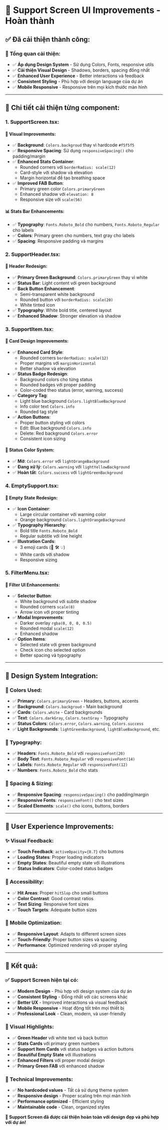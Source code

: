 # 🎨 **Support Screen UI Improvements - Hoàn thành**

## ✅ **Đã cải thiện thành công:**

### **🎯 Tổng quan cải thiện:**
- ✅ **Áp dụng Design System** - Sử dụng Colors, Fonts, responsive utils
- ✅ **Cải thiện Visual Design** - Shadows, borders, spacing đồng nhất
- ✅ **Enhanced User Experience** - Better interactions và feedback
- ✅ **Consistent Styling** - Phù hợp với design language của dự án
- ✅ **Mobile Responsive** - Responsive trên mọi kích thước màn hình

---

## 🔧 **Chi tiết cải thiện từng component:**

### **1. SupportScreen.tsx:**
#### **🎨 Visual Improvements:**
- ✅ **Background**: `Colors.backgroud` thay vì hardcode `#f5f5f5`
- ✅ **Responsive Spacing**: Sử dụng `responsiveSpacing()` cho padding/margin
- ✅ **Enhanced Stats Container**: 
  - Rounded corners với `borderRadius: scale(12)`
  - Card-style với shadow và elevation
  - Margin horizontal để tạo breathing space
- ✅ **Improved FAB Button**:
  - Primary green color `Colors.primaryGreen`
  - Enhanced shadow với `elevation: 8`
  - Responsive size với `scale(56)`

#### **📊 Stats Bar Enhancements:**
- ✅ **Typography**: `Fonts.Roboto_Bold` cho numbers, `Fonts.Roboto_Regular` cho labels
- ✅ **Colors**: Primary green cho numbers, text gray cho labels
- ✅ **Spacing**: Responsive padding và margins

### **2. SupportHeader.tsx:**
#### **🎨 Header Redesign:**
- ✅ **Primary Green Background**: `Colors.primaryGreen` thay vì white
- ✅ **Status Bar**: Light content với green background
- ✅ **Back Button Enhancement**:
  - Semi-transparent white background
  - Rounded button với `borderRadius: scale(20)`
  - White tinted icon
- ✅ **Typography**: White bold title, centered layout
- ✅ **Enhanced Shadow**: Stronger elevation và shadow

### **3. SupportItem.tsx:**
#### **🎨 Card Design Improvements:**
- ✅ **Enhanced Card Style**:
  - Rounded corners `borderRadius: scale(12)`
  - Proper margins với `marginHorizontal`
  - Better shadow và elevation
- ✅ **Status Badge Redesign**:
  - Background colors cho từng status
  - Rounded badges với proper padding
  - Color-coded theo status (error, warning, success)
- ✅ **Category Tag**:
  - Light blue background `Colors.lightBlueBackground`
  - Info color text `Colors.info`
  - Rounded tag style
- ✅ **Action Buttons**:
  - Proper button styling với colors
  - Edit: Blue background `Colors.info`
  - Delete: Red background `Colors.error`
  - Consistent icon sizing

#### **📱 Status Color System:**
- ✅ **Mở**: `Colors.error` với `lightOrangeBackground`
- ✅ **Đang xử lý**: `Colors.warning` với `lightYellowBackground`
- ✅ **Hoàn tất**: `Colors.success` với `lightGreenBackground`

### **4. EmptySupport.tsx:**
#### **🎨 Empty State Redesign:**
- ✅ **Icon Container**: 
  - Large circular container với warning color
  - Orange background `Colors.lightOrangeBackground`
- ✅ **Typography Hierarchy**:
  - Bold title `Fonts.Roboto_Bold`
  - Regular subtitle với line height
- ✅ **Illustration Cards**:
  - 3 emoji cards (💬 🛠️ 💡)
  - White cards với shadow
  - Responsive sizing

### **5. FilterMenu.tsx:**
#### **🎨 Filter UI Enhancements:**
- ✅ **Selector Button**:
  - White background với subtle shadow
  - Rounded corners `scale(8)`
  - Arrow icon với proper tinting
- ✅ **Modal Improvements**:
  - Darker overlay `rgba(0, 0, 0, 0.5)`
  - Rounded modal `scale(12)`
  - Enhanced shadow
- ✅ **Option Items**:
  - Selected state với green background
  - Check icon cho selected option
  - Better spacing và typography

---

## 🎨 **Design System Integration:**

### **🎯 Colors Used:**
- ✅ **Primary**: `Colors.primaryGreen` - Headers, buttons, accents
- ✅ **Background**: `Colors.backgroud` - Main background
- ✅ **Cards**: `Colors.white` - Card backgrounds
- ✅ **Text**: `Colors.darkGray`, `Colors.textGray` - Typography
- ✅ **Status Colors**: `Colors.error`, `Colors.warning`, `Colors.success`
- ✅ **Light Backgrounds**: `lightGreenBackground`, `lightBlueBackground`, etc.

### **📝 Typography:**
- ✅ **Headers**: `Fonts.Roboto_Bold` với `responsiveFont(20)`
- ✅ **Body Text**: `Fonts.Roboto_Regular` với `responsiveFont(14)`
- ✅ **Labels**: `Fonts.Roboto_Regular` với `responsiveFont(12)`
- ✅ **Numbers**: `Fonts.Roboto_Bold` cho stats

### **📐 Spacing & Sizing:**
- ✅ **Responsive Spacing**: `responsiveSpacing()` cho padding/margin
- ✅ **Responsive Fonts**: `responsiveFont()` cho text sizes
- ✅ **Scaled Elements**: `scale()` cho icons, buttons, borders

---

## 📱 **User Experience Improvements:**

### **✨ Visual Feedback:**
- ✅ **Touch Feedback**: `activeOpacity={0.7}` cho buttons
- ✅ **Loading States**: Proper loading indicators
- ✅ **Empty States**: Beautiful empty state với illustrations
- ✅ **Status Indicators**: Color-coded status badges

### **🎯 Accessibility:**
- ✅ **Hit Areas**: Proper `hitSlop` cho small buttons
- ✅ **Color Contrast**: Good contrast ratios
- ✅ **Text Sizing**: Responsive font sizes
- ✅ **Touch Targets**: Adequate button sizes

### **📱 Mobile Optimization:**
- ✅ **Responsive Layout**: Adapts to different screen sizes
- ✅ **Touch-Friendly**: Proper button sizes và spacing
- ✅ **Performance**: Optimized rendering với proper styling

---

## 🎊 **Kết quả:**

### **✅ Support Screen hiện tại có:**
- ✅ **Modern Design** - Phù hợp với design system của dự án
- ✅ **Consistent Styling** - Đồng nhất với các screens khác
- ✅ **Better UX** - Improved interactions và visual feedback
- ✅ **Mobile Responsive** - Hoạt động tốt trên mọi thiết bị
- ✅ **Professional Look** - Clean, modern, và user-friendly

### **🎨 Visual Highlights:**
- ✅ **Green Header** với white text và back button
- ✅ **Stats Cards** với primary green numbers
- ✅ **Support Item Cards** với status badges và action buttons
- ✅ **Beautiful Empty State** với illustrations
- ✅ **Enhanced Filters** với proper modal design
- ✅ **Primary Green FAB** với enhanced shadow

### **📱 Technical Improvements:**
- ✅ **No hardcoded values** - Tất cả sử dụng theme system
- ✅ **Responsive design** - Proper scaling trên mọi màn hình
- ✅ **Performance optimized** - Efficient styling
- ✅ **Maintainable code** - Clean, organized styles

**🎉 Support Screen đã được cải thiện hoàn toàn với design đẹp và phù hợp với dự án!**
